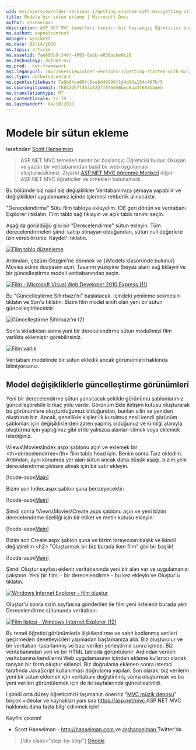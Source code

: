 ```yaml
---
uid: mvc/overview/older-versions-1/getting-started-with-mvc/getting-started-with-mvc-part8
title: Modele bir sütun ekleme | Microsoft Docs
author: shanselman
description: ASP.NET MVC temelleri tanıtır bir başlangıç Öğreticisi budur. Okuyan ve yazan bir veritabanından basit bir web uygulaması oluşturun.
ms.author: aspnetcontent
manager: wpickett
ms.date: 08/14/2010
ms.topic: article
ms.assetid: 7ae696b9-348f-4993-8ebb-a838acbe0c28
ms.technology: dotnet-mvc
ms.prod: .net-framework
msc.legacyurl: /mvc/overview/older-versions-1/getting-started-with-mvc/getting-started-with-mvc-part8
msc.type: authoredcontent
ms.openlocfilehash: 7a0b64ce00fc5ee6d49990f1d4d93a154c467bf5
ms.sourcegitcommit: f8852267f463b62d7f975e56bea9aa3f68fbbdeb
ms.translationtype: MT
ms.contentlocale: tr-TR
ms.lasthandoff: 04/10/2018
---
```

<a name="adding-a-column-to-the-model"></a>Modele bir sütun ekleme
====================
tarafından [Scott Hanselman](https://github.com/shanselman)

> ASP.NET MVC temelleri tanıtır bir başlangıç Öğreticisi budur. Okuyan ve yazan bir veritabanından basit bir web uygulaması oluşturacaksınız. Ziyaret [ASP.NET MVC öğrenme Merkezi](../../../index.md) diğer ASP.NET MVC öğreticiler ve örnekleri bulunamadı.


Bu bölümde biz nasıl biz değişiklikler Veritabanımıza şemaya yapabilir ve değişiklikleri uygulamamız içinde işlemesi rehberlik alınacaktır.

"Derecelendirme" Sütu film tabloya ekleyelim. IDE geri dönün ve veritabanı Explorer'ı tıklatın. Film tablo sağ tıklayın ve açık tablo tanımı seçin.

Aşağıda görüldüğü gibi bir "Derecelendirme" sütun ekleyin. Tüm derecelendirmeleri şimdi sahip olmayan olduğundan, sütun null değerlere izin verebilirsiniz. Kaydet'i tıklatın.

[![Film tablo düzenleme](getting-started-with-mvc-part8/_static/image2.png)](getting-started-with-mvc-part8/_static/image1.png)

Ardından, çözüm Gezgini'ne dönmek ve (\Models klasöründe bulunur) Movies.edmx dosyasını açın. Tasarım yüzeyine (beyaz alan) sağ tıklayın ve bir güncelleştirme modeli veritabanından seçin.

[![Film - Microsoft Visual Web Developer 2010 Express (11)](getting-started-with-mvc-part8/_static/image4.png)](getting-started-with-mvc-part8/_static/image3.png)

Bu "Güncelleştirme Sihirbazı'nı" başlatacak. İçindeki yenileme sekmesini tıklatın ve Son'u tıklatın. Bizim film model sınıfı olan yeni bir sütun güncelleştirilecektir.

![Güncelleştirme Sihirbazı'nı (2)](getting-started-with-mvc-part8/_static/image5.png)

Son'a tıkladıktan sonra yeni bir derecelendirme sütun modelimizi film varlıkta eklemiştir görebilirsiniz.

[![Film varlık](getting-started-with-mvc-part8/_static/image7.png)](getting-started-with-mvc-part8/_static/image6.png)

Veritabanı modelinde bir sütun ekledik ancak görünümleri hakkında bilmiyorsanız.

## <a name="update-views-with-model-changes"></a>Model değişikliklerle güncelleştirme görünümleri

Yeni bir derecelendirme sütun yansıtacak şekilde görünümü şablonlarımız güncelleştirebilir birkaç yolu vardır. Görünüm Ekle iletişim kutusu oluşturarak bu görünümlere oluşturduğumuz olduğundan, bunları silin ve yeniden oluşturun biz. Ancak, genellikle kişiler ilk kurulmuş nesil kendi görünüm şablonları için değişikliklerden zaten yapmış olduğunuz ve kimliği alanıyla oluşturma için yaptığımız gibi el ile yalnızca alanları silmek veya eklemek istediğiniz.

\Views\Movies\Index.aspx şablonu açın ve eklemek bir &lt;th&gt;derecelendirme&lt;/th&gt; film tablo head için. Benim sonra Tarz ekledim. Ardından, aynı konumda yer alan sütun ancak daha düşük aşağı, bizim yeni derecelendirme çıktısını almak için bir satır ekleyin.

[!code-aspx[Main](getting-started-with-mvc-part8/samples/sample1.aspx)]

Bizim son Index.aspx şablon şuna benzeyecektir:

[!code-aspx[Main](getting-started-with-mvc-part8/samples/sample2.aspx)]

Şimdi sonra \Views\Movies\Create.aspx şablonu açın ve yeni bizim derecelendirme özelliği için bir etiket ve metin kutusu ekleyin:

[!code-aspx[Main](getting-started-with-mvc-part8/samples/sample3.aspx)]

Bizim son Create.aspx şablon şuna ve bizim tarayıcının başlık ve ikincil değiştirelim &lt;h2&gt; "Oluşturmak bir biz burada iken film" gibi bir başlık!

[!code-aspx[Main](getting-started-with-mvc-part8/samples/sample4.aspx)]

Şimdi Oluştur sayfası eklenir veritabanında yeni bir alan var ve uygulamanızı çalıştırın. Yeni bir filmi - bir derecelendirme - bu kez ekleyin ve Oluştur'u tıklatın.

[![Windows Internet Explorer - film oluştur](getting-started-with-mvc-part8/_static/image9.png)](getting-started-with-mvc-part8/_static/image8.png)

Oluştur'u sonra dizin sayfasına gönderilen ile film yeni listelenir burada yeni Derecelendirme sütununda veritabanı

[![Film listesi - Windows Internet Explorer (12)](getting-started-with-mvc-part8/_static/image11.png)](getting-started-with-mvc-part8/_static/image10.png)

Bu temel öğretici görünümlerle ilişkilendirme ve sabit kodlanmış verileri geçirmeden denetleyicileri yapmadan başlamanıza aldı. Biz oluşturulur ve bir veritabanı tasarlanmış ve bazı verileri yerleştirme sonra içinde. Biz veritabanından veri ve bir HTML tabloda görüntülenir. Ardından verileri veritabanına kendilerini Web uygulamasının içinden ekleme kullanıcı olanak tanıyan bir form oluştur eklendi. Biz doğrulama eklenen sonra istemci tarafında JavaScript kullanılması doğrulama yapılan. Son olarak, biz verilerin yeni bir sütun eklemek için veritabanı değiştirilmiş sonra oluşturmak ve bu yeni verileri görüntülemek için de iki sayfalarında güncelleştirildi.

I şimdi orta düzey öğreticimizi taşımanızı öneririz "[MVC müzik deposu](../../older-versions/mvc-music-store/mvc-music-store-part-1.md)" birçok videolar ve kaynakları yanı sıra [ https://asp.net/mvc ](https://asp.net/mvc) ASP.NET MVC hakkında daha fazla bilgi edinmek için!

Keyfini çıkarın!

- Scott Hanselman - [ http://hanselman.com ](http://hanselman.com) ve [ @shanselman ](http://twitter.com/shanselman) Twitter'da.

> [!div class="step-by-step"]
> [Önceki](getting-started-with-mvc-part7.md)
